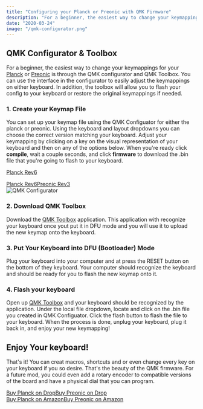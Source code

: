 ```yaml
---
title: "Configuring your Planck or Preonic with QMK Firmware"
description: "For a beginner, the easiest way to change your keymappings for your Planck or Preonic is through the QMK configurator and QMK Toolbox. You can use the interface in the configurator to easily adjust the keymappings on either keyboard. In addition, the toolbox will allow you to flash your config to your keyboard or restore the original keymappings if needed."
date: "2020-03-24"
image: "/qmk-configurator.png"
---
```


## QMK Configurator & Toolbox

For a beginner, the easiest way to change your keymappings for your [Planck](http://localhost:3000/configure) or [Preonic](http://localhost:3000/configure) is through the QMK configurator and QMK Toolbox. You can use the interface in the configurator to easily adjust the keymappings on either keyboard. In addition, the toolbox will allow you to flash your config to your keyboard or restore the original keymappings if needed.

### 1. Create your Keymap File

You can set up your keymap file using the QMK Configuator for either the planck or preonic. Using the keyboard and layout dropdowns you can choose the correct version matching your keyboard. Adjust your keymapping by clicking on a key on the visual representation of your keyboard and then on any of the options below. When you're ready click **compile**, wait a couple seconds, and click **firmware** to download the .bin file that you're going to flash to your keyboard.

<a href="https://config.qmk.fm/#/planck/rev6/LAYOUT_ortho_4x12" class="btn btn-primary mr-2 mb-2">Planck Rev6</a>

<div class="my-3"><a href="https://config.qmk.fm/#/planck/rev6/LAYOUT_ortho_4x12" class="btn btn-primary mr-2 mb-2">Planck Rev6</a><a href="https://config.qmk.fm/#/preonic/rev3/LAYOUT_ortho_5x12" class="btn btn-primary mb-2">Preonic Rev3</a></div>

<img src="/qmk-configurator.png" alt="QMK Configurator" class="img-fluid my-3">

### 2. Download QMK Toolbox

Download the [QMK Toolbox](https://github.com/qmk/qmk_toolbox/releases) application. This application with recognize your keyboard once yout put it in DFU mode and you will use it to upload the new keymap onto the keyboard.

### 3. Put Your Keyboard into DFU (Bootloader) Mode

Plug your keyboard into your computer and at press the RESET button on the bottom of they keyboard. Your computer should recognize the keyboard and should be ready for you to flash the new keymap onto it.

### 4. Flash your keyboard

Open up [QMK Toolbox](https://github.com/qmk/qmk_toolbox/releases) and your keyboard should be recognized by the application. Under the local file dropdown, locate and click on the .bin file you created in QMK Configuator. Click the flash button to flash the file to your keyboard. When the process is done, unplug your keyboard, plug it back in, and enjoy your new keymapping!

## Enjoy Your keyboard!
That's it! You can creat macros, shortcuts and or even change every key on your keyboard if you so desire.  That's the beauty of the QMK firmware.  For a future mod, you could even add a rotary encoder to compatible versions of the board and have a physical dial that you can program.

<div class="my-3"><a href="https://amzn.to/31g098C" class="btn btn-secondary mr-2 mb-2">Buy Planck on Drop</a><a href="https://drop.com/buy/preonic-mechanical-keyboard?utm_source=linkshare&amp;referer=T93XGG" class="btn btn-secondary mr-2 mb-2">Buy Preonic on Drop</a></div>

<div class="my-3"><a href="" class="btn btn-primary mr-2 mb-2">Buy Planck on Amazon</a><a href="https://amzn.to/3sfnB1D" class="btn btn-primary mr-2 mb-2">Buy Preonic on Amazon</a></div>